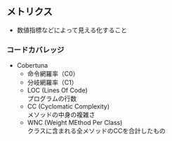 ## メトリクス
- 数値指標などによって見える化すること

### コードカバレッジ
- Cobertuna
    - 命令網羅率（C0）
    - 分岐網羅率（C1）
    - LOC (Lines Of Code)  
    プログラムの行数
    - CC (Cyclomatic Complexity)  
    メソッドの中身の複雑さ  
    - WNC (Weight MEthod Per Class)  
    クラスに含まれる全メソッドのCCを合計したもの
